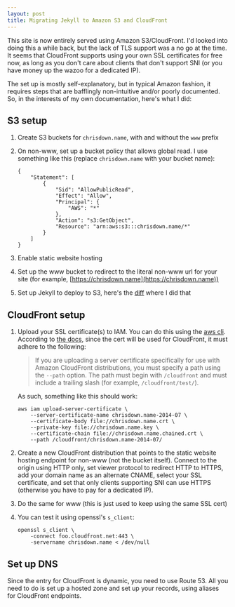 ```yaml
---
layout: post
title: Migrating Jekyll to Amazon S3 and CloudFront
---
```


This site is now entirely served using Amazon S3/CloudFront. I'd looked into
doing this a while back, but the lack of TLS support was a no go at the time.
It seems that CloudFront supports using your own SSL certificates for free now,
as long as you don't care about clients that don't support SNI (or you have
money up the wazoo for a dedicated IP).

The set up is mostly self-explanatory, but in typical Amazon fashion, it
requires steps that are bafflingly non-intuitive and/or poorly documented. So,
in the interests of my own documentation, here's what I did:

## S3 setup

1. Create S3 buckets for `chrisdown.name`, with and without the `www` prefix
2. On non-www, set up a bucket policy that allows global read. I use something
   like this (replace `chrisdown.name` with your bucket name):

   <!-- -->

       {
           "Statement": [
               {
                   "Sid": "AllowPublicRead",
                   "Effect": "Allow",
                   "Principal": {
                       "AWS": "*"
                   },
                   "Action": "s3:GetObject",
                   "Resource": "arn:aws:s3:::chrisdown.name/*"
               }
           ]
       }

3. Enable static website hosting
4. Set up the www bucket to redirect to the literal non-www url for your site
   (for example, [https://chrisdown.name](https://chrisdown.name))
5. Set up Jekyll to deploy to S3, here's the [diff][] where I did that

[diff]: https://github.com/cdown/chrisdown.name/commit/aac8e5f0ba01bbf92f5b58ea

## CloudFront setup

1. Upload your SSL certificate(s) to IAM. You can do this using the [aws
   cli][]. According to [the docs][], since the cert will be used for
   CloudFront, it must adhere to the following:

   > If you are uploading a server certificate specifically for use with Amazon
   > CloudFront distributions, you must specify a path using the `--path`
   > option.  The path must begin with `/cloudfront` and must include a
   > trailing slash (for example, `/cloudfront/test/`).

   As such, something like this should work:

       aws iam upload-server-certificate \
           --server-certificate-name chrisdown.name-2014-07 \
           --certificate-body file://chrisdown.name.crt \
           --private-key file://chrisdown.name.key \
           --certificate-chain file://chrisdown.name.chained.crt \
           --path /cloudfront/chrisdown.name-2014-07/

2. Create a new CloudFront distribution that points to the static website
   hosting endpoint for non-www (not the bucket itself). Connect to the origin
   using HTTP only, set viewer protocol to redirect HTTP to HTTPS, add your
   domain name as an alternate CNAME, select your SSL certificate, and set that
   only clients supporting SNI can use HTTPS (otherwise you have to pay for a
   dedicated IP).
3. Do the same for www (this is just used to keep using the same SSL cert)
4. You can test it using openssl's `s_client`:

       openssl s_client \
           -connect foo.cloudfront.net:443 \
           -servername chrisdown.name < /dev/null

[aws cli]: http://aws.amazon.com/cli/
[the docs]: http://docs.aws.amazon.com/IAM/latest/UserGuide/InstallCert.html

## Set up DNS

Since the entry for CloudFront is dynamic, you need to use Route 53. All you
need to do is set up a hosted zone and set up your records, using aliases for
CloudFront endpoints.
